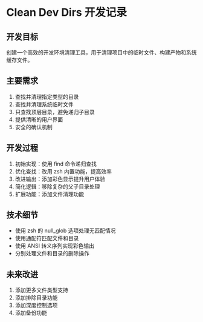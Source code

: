 # Clean Dev Dirs 开发记录

## 开发目标
创建一个高效的开发环境清理工具，用于清理项目中的临时文件、构建产物和系统缓存文件。

## 主要需求
1. 查找并清理指定类型的目录
2. 查找并清理系统临时文件
3. 只查找顶层目录，避免递归子目录
4. 提供清晰的用户界面
5. 安全的确认机制

## 开发过程
1. 初始实现：使用 find 命令递归查找
2. 优化查找：改用 zsh 内置功能，提高效率
3. 改进输出：添加彩色显示提升用户体验
4. 简化逻辑：移除复杂的父子目录处理
5. 扩展功能：添加文件清理功能

## 技术细节
- 使用 zsh 的 null_glob 选项处理无匹配情况
- 使用通配符匹配文件和目录
- 使用 ANSI 转义序列实现彩色输出
- 分别处理文件和目录的删除操作

## 未来改进
1. 添加更多文件类型支持
2. 添加排除目录功能
3. 添加深度控制选项
4. 添加备份功能

